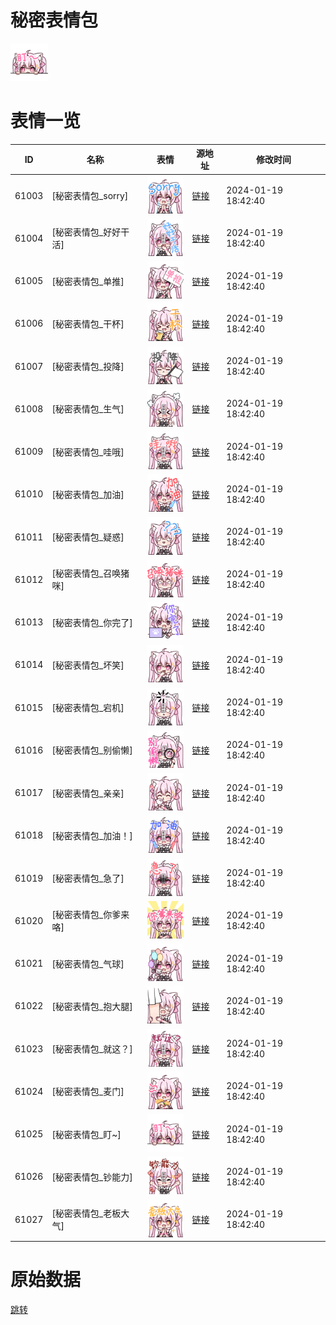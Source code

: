# 秘密表情包

<img src="./cover.png" height="60" alt="cover" />

# 表情一览

|ID|名称|表情|源地址|修改时间|
|----|----|----|----|----|
|61003|[秘密表情包_sorry]|<img src="./pic/061003_%5B秘密表情包_sorry%5D.png" height="60" alt="sorry"/>|[链接](https://i0.hdslb.com/bfs/garb/237bb9f00542b57f3ae7a30cbc6ee5aa70a32931.png)|2024-01-19 18:42:40|
|61004|[秘密表情包_好好干活]|<img src="./pic/061004_%5B秘密表情包_好好干活%5D.png" height="60" alt="好好干活"/>|[链接](https://i0.hdslb.com/bfs/garb/acf4be940497d91923d46032e3df66a77155e305.png)|2024-01-19 18:42:40|
|61005|[秘密表情包_单推]|<img src="./pic/061005_%5B秘密表情包_单推%5D.png" height="60" alt="单推"/>|[链接](https://i0.hdslb.com/bfs/garb/ae611f93b9061ee177df2164de09dd848a22fbbe.png)|2024-01-19 18:42:40|
|61006|[秘密表情包_干杯]|<img src="./pic/061006_%5B秘密表情包_干杯%5D.png" height="60" alt="干杯"/>|[链接](https://i0.hdslb.com/bfs/garb/35d2234bef45045da17d281847f6b5e5b2948d46.png)|2024-01-19 18:42:40|
|61007|[秘密表情包_投降]|<img src="./pic/061007_%5B秘密表情包_投降%5D.png" height="60" alt="投降"/>|[链接](https://i0.hdslb.com/bfs/garb/e4879d7132e6235b5f7348f33d797e947658801a.png)|2024-01-19 18:42:40|
|61008|[秘密表情包_生气]|<img src="./pic/061008_%5B秘密表情包_生气%5D.png" height="60" alt="生气"/>|[链接](https://i0.hdslb.com/bfs/garb/c68c852edd5a5db138e73ec5b0fbe61cd356fd2e.png)|2024-01-19 18:42:40|
|61009|[秘密表情包_哇哦]|<img src="./pic/061009_%5B秘密表情包_哇哦%5D.png" height="60" alt="哇哦"/>|[链接](https://i0.hdslb.com/bfs/garb/c7076ffbcabc1d7193084e18db73265aaeafaa53.png)|2024-01-19 18:42:40|
|61010|[秘密表情包_加油]|<img src="./pic/061010_%5B秘密表情包_加油%5D.png" height="60" alt="加油"/>|[链接](https://i0.hdslb.com/bfs/garb/87854c4d848da8a574391d02d636902ba6719b1e.png)|2024-01-19 18:42:40|
|61011|[秘密表情包_疑惑]|<img src="./pic/061011_%5B秘密表情包_疑惑%5D.png" height="60" alt="疑惑"/>|[链接](https://i0.hdslb.com/bfs/garb/2c35194f1042496acbe326b49d2861e8dd16eb48.png)|2024-01-19 18:42:40|
|61012|[秘密表情包_召唤猪咪]|<img src="./pic/061012_%5B秘密表情包_召唤猪咪%5D.png" height="60" alt="召唤猪咪"/>|[链接](https://i0.hdslb.com/bfs/garb/e92b0c5219e2eb343e1663ebe1f07fe3a97435ac.png)|2024-01-19 18:42:40|
|61013|[秘密表情包_你完了]|<img src="./pic/061013_%5B秘密表情包_你完了%5D.png" height="60" alt="你完了"/>|[链接](https://i0.hdslb.com/bfs/garb/6dcdeb26e7cbef040a39c43ff7b5989ac952f1d2.png)|2024-01-19 18:42:40|
|61014|[秘密表情包_坏笑]|<img src="./pic/061014_%5B秘密表情包_坏笑%5D.png" height="60" alt="坏笑"/>|[链接](https://i0.hdslb.com/bfs/garb/44260b38f3d2e192ce9144065d0e9de20c1094df.png)|2024-01-19 18:42:40|
|61015|[秘密表情包_宕机]|<img src="./pic/061015_%5B秘密表情包_宕机%5D.png" height="60" alt="宕机"/>|[链接](https://i0.hdslb.com/bfs/garb/a84fe3e64d37346c5dcf99f33461014597b49975.png)|2024-01-19 18:42:40|
|61016|[秘密表情包_别偷懒]|<img src="./pic/061016_%5B秘密表情包_别偷懒%5D.png" height="60" alt="别偷懒"/>|[链接](https://i0.hdslb.com/bfs/garb/819f1df18a63580f078caa4edd418a5a034e4f25.png)|2024-01-19 18:42:40|
|61017|[秘密表情包_亲亲]|<img src="./pic/061017_%5B秘密表情包_亲亲%5D.png" height="60" alt="亲亲"/>|[链接](https://i0.hdslb.com/bfs/garb/593f884419b5c8fac5289269fc06ae15908025c9.png)|2024-01-19 18:42:40|
|61018|[秘密表情包_加油！]|<img src="./pic/061018_%5B秘密表情包_加油！%5D.png" height="60" alt="加油！"/>|[链接](https://i0.hdslb.com/bfs/garb/1653e8784d85f711c1efa84d7043d0251cd5d94a.png)|2024-01-19 18:42:40|
|61019|[秘密表情包_急了]|<img src="./pic/061019_%5B秘密表情包_急了%5D.png" height="60" alt="急了"/>|[链接](https://i0.hdslb.com/bfs/garb/88bcb28dbe136e8a151205d1379a5127934bd6cd.png)|2024-01-19 18:42:40|
|61020|[秘密表情包_你爹来咯]|<img src="./pic/061020_%5B秘密表情包_你爹来咯%5D.png" height="60" alt="你爹来咯"/>|[链接](https://i0.hdslb.com/bfs/garb/5703dff3e66fb349129d3b51eecd9419f5943da9.png)|2024-01-19 18:42:40|
|61021|[秘密表情包_气球]|<img src="./pic/061021_%5B秘密表情包_气球%5D.png" height="60" alt="气球"/>|[链接](https://i0.hdslb.com/bfs/garb/669b8cfee8fb56f474b286a8a3b081b604ff1170.png)|2024-01-19 18:42:40|
|61022|[秘密表情包_抱大腿]|<img src="./pic/061022_%5B秘密表情包_抱大腿%5D.png" height="60" alt="抱大腿"/>|[链接](https://i0.hdslb.com/bfs/garb/f113682d4884a190b3508008eefd608f7bf22d17.png)|2024-01-19 18:42:40|
|61023|[秘密表情包_就这？]|<img src="./pic/061023_%5B秘密表情包_就这？%5D.png" height="60" alt="就这？"/>|[链接](https://i0.hdslb.com/bfs/garb/662fb94b9df8065867be075197f0adf394e6bb95.png)|2024-01-19 18:42:40|
|61024|[秘密表情包_麦门]|<img src="./pic/061024_%5B秘密表情包_麦门%5D.png" height="60" alt="麦门"/>|[链接](https://i0.hdslb.com/bfs/garb/7b740136c7c53e0ca7c5c162b10b97bc5a61c558.png)|2024-01-19 18:42:40|
|61025|[秘密表情包_盯~]|<img src="./pic/061025_%5B秘密表情包_盯~%5D.png" height="60" alt="盯~"/>|[链接](https://i0.hdslb.com/bfs/garb/f69c3f39ae664141f4a3fd307da890f1b351f2ac.png)|2024-01-19 18:42:40|
|61026|[秘密表情包_钞能力]|<img src="./pic/061026_%5B秘密表情包_钞能力%5D.png" height="60" alt="钞能力"/>|[链接](https://i0.hdslb.com/bfs/garb/fc1a3cd22b17f3a66d8dd6d7cd6e7c52d29be71c.png)|2024-01-19 18:42:40|
|61027|[秘密表情包_老板大气]|<img src="./pic/061027_%5B秘密表情包_老板大气%5D.png" height="60" alt="老板大气"/>|[链接](https://i0.hdslb.com/bfs/garb/1edd8e41e65711e7557b60816b49cfb65e4fe78d.png)|2024-01-19 18:42:40|

# 原始数据

[跳转](./raw.json)

